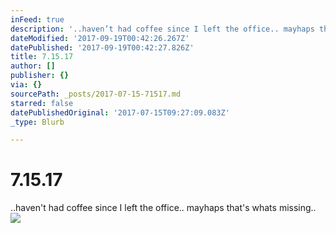 ```yaml
---
inFeed: true
description: '..haven’t had coffee since I left the office.. mayhaps that''s whats missing.. '
dateModified: '2017-09-19T00:42:26.267Z'
datePublished: '2017-09-19T00:42:27.826Z'
title: 7.15.17
author: []
publisher: {}
via: {}
sourcePath: _posts/2017-07-15-71517.md
starred: false
datePublishedOriginal: '2017-07-15T09:27:09.083Z'
_type: Blurb

---
```

# 7.15.17

..haven't had coffee since I left the office.. mayhaps that's whats missing.. ![](https://the-grid-user-content.s3-us-west-2.amazonaws.com/7c6e25d5-12c9-4972-9934-ece2422d85fc.png)